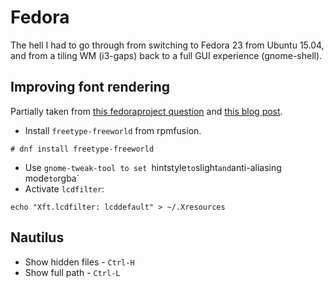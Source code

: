 # Fedora
The hell I had to go through from switching to Fedora 23 from Ubuntu 15.04, and from a tiling WM (i3-gaps) back to a full GUI experience (gnome-shell).

## Improving font rendering
Partially taken from [this fedoraproject question](https://ask.fedoraproject.org/en/question/55168/how-to-improve-fonts-and-font-rendering-in-fedora-20/) and [this blog post](http://www.binarytides.com/gorgeous-looking-fonts-ubuntu-linux/).

* Install `freetype-freeworld` from rpmfusion.
```
# dnf install freetype-freeworld
```
* Use `gnome-tweak-tool to set `hintstyle` to `slight` and `anti-aliasing mode` to `rgba`
* Activate `lcdfilter`: 
```
echo "Xft.lcdfilter: lcddefault" > ~/.Xresources
```

## Nautilus
* Show hidden files - `Ctrl-H`
* Show full path - `Ctrl-L`
